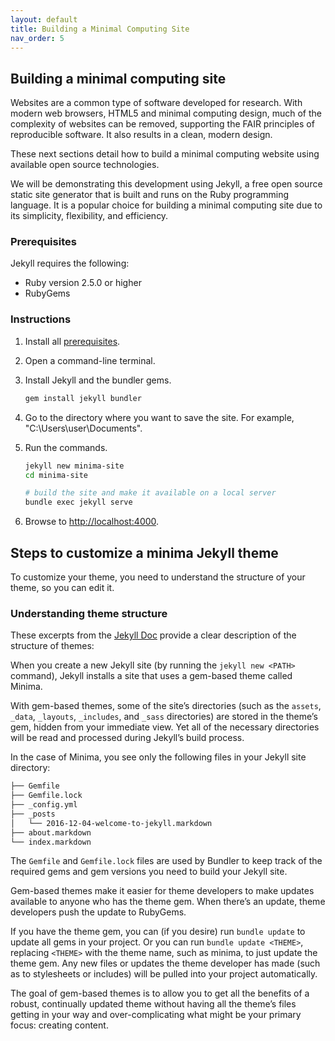 ```yaml
---
layout: default
title: Building a Minimal Computing Site
nav_order: 5
---
```


## Building a minimal computing site
Websites are a common type of software developed for research. With modern web browsers, HTML5 and minimal computing design, much of the complexity of websites can be removed, supporting the FAIR principles of reproducible software. It also results in a clean, modern design.  

These next sections detail how to build a minimal computing website using available open source technologies.

We will be demonstrating this development using Jekyll, a free open source static site generator that is built and runs on the Ruby programming language. It is a popular choice for building a minimal computing site due to its simplicity, flexibility, and efficiency.

### Prerequisites
Jekyll requires the following:
- Ruby version 2.5.0 or higher
- RubyGems

### Instructions
1. Install all [prerequisites](https://jekyllrb.com/docs/installation/). 
2. Open a command-line terminal. 
3. Install Jekyll and the bundler gems.

    ```bash
    gem install jekyll bundler
    ```
4. Go to the directory where you want to save the site. For example, "C:\Users\user\Documents".
5. Run the commands.

    ```bash
    jekyll new minima-site
    cd minima-site

    # build the site and make it available on a local server
    bundle exec jekyll serve
    ```
6. Browse to [http://localhost:4000](http://localhost:4000). 

## Steps to customize a minima Jekyll theme

To customize your theme, you need to understand the structure of your theme, so you can edit it.

### Understanding theme structure

These excerpts from the [Jekyll Doc](https://jekyllrb.com/docs/themes/#understanding-gem-based-themes) provide a clear description of the structure of themes: 

When you create a new Jekyll site (by running the `jekyll new <PATH>` command), Jekyll installs a site that uses a gem-based theme called Minima.

With gem-based themes, some of the site’s directories (such as the `assets`, `_data`, `_layouts`, `_includes`, and `_sass` directories) are stored in the theme’s gem, hidden from your immediate view. Yet all of the necessary directories will be read and processed during Jekyll’s build process.

In the case of Minima, you see only the following files in your Jekyll site directory:

```bash
├── Gemfile 
├── Gemfile.lock 
├── _config.yml 
├── _posts 
│   └── 2016-12-04-welcome-to-jekyll.markdown 
├── about.markdown 
└── index.markdown
```

The `Gemfile` and `Gemfile.lock` files are used by Bundler to keep track of the required gems and gem versions you need to build your Jekyll site.

Gem-based themes make it easier for theme developers to make updates available to anyone who has the theme gem. When there’s an update, theme developers push the update to RubyGems.

If you have the theme gem, you can (if you desire) run `bundle update` to update all gems in your project. Or you can run `bundle update <THEME>`, replacing `<THEME>` with the theme name, such as minima, to just update the theme gem. Any new files or updates the theme developer has made (such as to stylesheets or includes) will be pulled into your project automatically.

The goal of gem-based themes is to allow you to get all the benefits of a robust, continually updated theme without having all the theme’s files getting in your way and over-complicating what might be your primary focus: creating content. 

